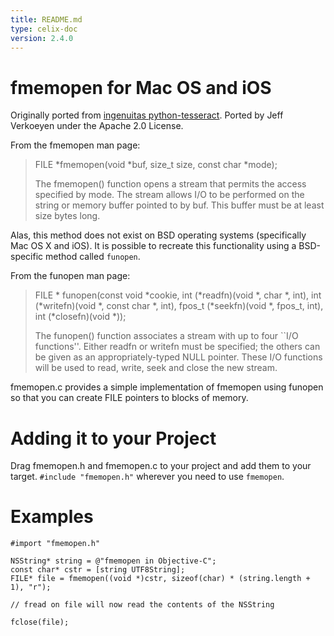 ```yaml
---
title: README.md
type: celix-doc
version: 2.4.0
---
```


fmemopen for Mac OS and iOS
===========================

Originally ported from [ingenuitas python-tesseract](https://github.com/ingenuitas/python-tesseract/blob/master/fmemopen.c). Ported by Jeff Verkoeyen under the Apache 2.0 License.

From the fmemopen man page:

> FILE *fmemopen(void *buf, size_t size, const char *mode);
>
> The fmemopen() function opens a stream that permits the access specified by mode. The stream
> allows I/O to be performed on the string or memory buffer pointed to by buf. This buffer must be
> at least size bytes long.

Alas, this method does not exist on BSD operating systems (specifically Mac OS X and iOS). It is
possible to recreate this functionality using a BSD-specific method called `funopen`.

From the funopen man page:

> FILE * funopen(const void *cookie, int (*readfn)(void *, char *, int),
>                int (*writefn)(void *, const char *, int), fpos_t (*seekfn)(void *, fpos_t, int),
>                int (*closefn)(void *));
>
> The funopen() function associates a stream with up to four ``I/O functions''.  Either readfn or
> writefn must be specified; the others can be given as an appropriately-typed NULL pointer.  These
> I/O functions will be used to read, write, seek and close the new stream.

fmemopen.c provides a simple implementation of fmemopen using funopen so that you can create FILE
pointers to blocks of memory.

Adding it to your Project
=========================

Drag fmemopen.h and fmemopen.c to your project and add them to your target. `#include "fmemopen.h"`
wherever you need to use `fmemopen`.

Examples
========

```obj-c
#import "fmemopen.h"

NSString* string = @"fmemopen in Objective-C";
const char* cstr = [string UTF8String];
FILE* file = fmemopen((void *)cstr, sizeof(char) * (string.length + 1), "r");

// fread on file will now read the contents of the NSString

fclose(file);
```
